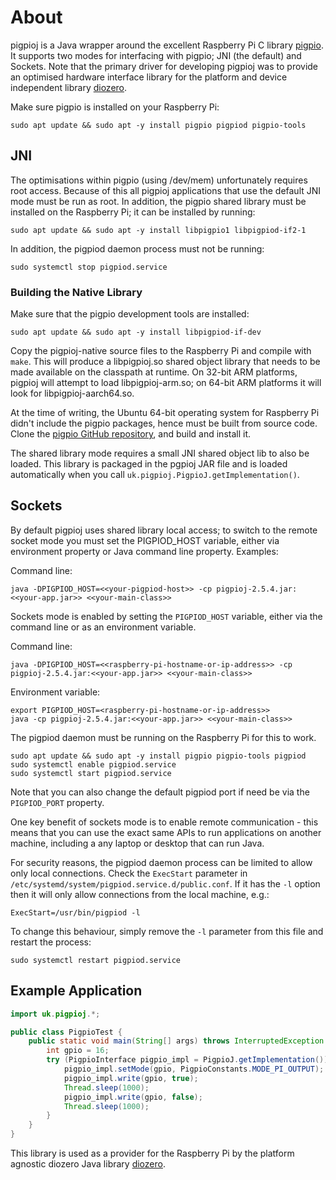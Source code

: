 # About

pigpioj is a Java wrapper around the excellent Raspberry Pi C library [pigpio](http://abyz.me.uk/rpi/pigpio/).
It supports two modes for interfacing with pigpio; JNI (the default) and Sockets.
Note that the primary driver for developing pigpioj was to provide an optimised hardware interface
library for the platform and device independent library [diozero](http://www.diozero.com).

Make sure pigpio is installed on your Raspberry Pi:
```shell
sudo apt update && sudo apt -y install pigpio pigpiod pigpio-tools
```

## JNI

The optimisations within pigpio (using /dev/mem) unfortunately requires root access.
Because of this all pigpioj applications that use the default JNI mode must be run as root.
In addition, the pigpio shared library must be installed on the Raspberry Pi; it can be installed by running:
```shell
sudo apt update && sudo apt -y install libpigpio1 libpigpiod-if2-1
```

In addition, the pigpiod daemon process must not be running:

```shell
sudo systemctl stop pigpiod.service
```

### Building the Native Library

Make sure that the pigpio development tools are installed:
```shell
sudo apt update && sudo apt -y install libpigpiod-if-dev
```

Copy the pigpioj-native source files to the Raspberry Pi and compile with `make`.
This will produce a libpigpioj.so shared object library that needs to be made available on the classpath at runtime.
On 32-bit ARM platforms, pigpioj will attempt to load libpigpioj-arm.so; on 64-bit ARM platforms it will
look for libpigpioj-aarch64.so.

At the time of writing, the Ubuntu 64-bit operating system for Raspberry Pi didn't include the
pigpio packages, hence must be built from source code.
Clone the [pigpio GitHub repository](https://github.com/joan2937/pigpio), and build and install it.

The shared library mode requires a small JNI shared object lib to also be loaded.
This library is packaged in the pgpioj JAR file and is loaded automatically when you
call `uk.pigpioj.PigpioJ.getImplementation()`.

## Sockets

By default pigpioj uses shared library local access; to switch to the remote socket mode you
must set the PIGPIOD_HOST variable, either via environment property or Java command line property.
Examples:

Command line:
```shell
java -DPIGPIOD_HOST=<<your-pigpiod-host>> -cp pigpioj-2.5.4.jar:<<your-app.jar>> <<your-main-class>>
```

Sockets mode is enabled by setting the `PIGPIOD_HOST` variable, either via the command
line or as an environment variable.

Command line:
```shell
java -DPIGPIOD_HOST=<<raspberry-pi-hostname-or-ip-address>> -cp pigpioj-2.5.4.jar:<<your-app.jar>> <<your-main-class>>
```

Environment variable:
```shell
export PIGPIOD_HOST=<raspberry-pi-hostname-or-ip-address>>
java -cp pigpioj-2.5.4.jar:<<your-app.jar>> <<your-main-class>>
```

The pigpiod daemon must be running on the Raspberry Pi for this to work.

```shell
sudo apt update && sudo apt -y install pigpio pigpio-tools pigpiod
sudo systemctl enable pigpiod.service
sudo systemctl start pigpiod.service
```

Note that you can also change the default pigpiod port if need be via the `PIGPIOD_PORT` property.

One key benefit of sockets mode is to enable remote communication - this means that you can use the exact
same APIs to run applications on another machine, including a any laptop or desktop that can run Java.

For security reasons, the pigpiod daemon process can be limited to allow only local connections.
Check the `ExecStart` parameter in `/etc/systemd/system/pigpiod.service.d/public.conf`.
If it has the `-l` option then it will only allow connections from the local machine, e.g.:
```
ExecStart=/usr/bin/pigpiod -l
```

To change this behaviour, simply remove the `-l` parameter from this file and restart the process:
```shell
sudo systemctl restart pigpiod.service
```

## Example Application

```java
import uk.pigpioj.*;

public class PigpioTest {
	public static void main(String[] args) throws InterruptedException {
		int gpio = 16;
		try (PigpioInterface pigpio_impl = PigpioJ.getImplementation()) {
			pigpio_impl.setMode(gpio, PigpioConstants.MODE_PI_OUTPUT);
			pigpio_impl.write(gpio, true);
			Thread.sleep(1000);
			pigpio_impl.write(gpio, false);
			Thread.sleep(1000);
		}
	}
}
```

This library is used as a provider for the Raspberry Pi by the platform agnostic
diozero Java library [diozero](http://www.diozero.com).
